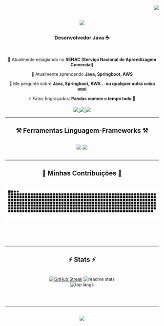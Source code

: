 <img align="right" src="https://visitor-badge.laobi.icu/badge?page_id=eykemesquita.eykemesquita" />

<h1 align="center">
    <img src="https://readme-typing-svg.herokuapp.com/?font=Righteous&size=35&center=true&vCenter=true&width=500&height=70&duration=4000&lines=Eae+Belezinha!?+👋;+Me+chamo+Eyke+Mesquita!;" />
</h1>

<h3 align="center">Desenvolvedor Java ☕</h3>

<br/>

<div align="center">
 
 🔭 Atualmente estagiando no **SENAC (Serviço Nacional de Aprendizagem Comercial)**
 
 🌱 Atualmente aprendendo **Java, Springboot, AWS**

💬 Me pergunte sobre **Java, Springboot, AWS... ou qualquer outra coisa [aqui](https://github.com/eykemesquita/eykemesquita/issues)**

⚡ Fatos Engraçados: **Pandas comem o tempo todo :panda_face:**

 </div>
 
<div align="center"> 
  <a href="mailto:eyke1313@gmail.com">
    <img src="https://img.shields.io/badge/Gmail-333333?style=for-the-badge&logo=gmail&logoColor=red" />
  </a>
  <a href="https://www.linkedin.com/in/eykemesquita/" target="_blank">
    <img src="https://img.shields.io/badge/LinkedIn-0077B5?style=for-the-badge&logo=linkedin&logoColor=white"/>
  </a>
  <a href="SITE DO PORTIFÓLIO">
     <img src="https://img.shields.io/badge/Portfolio-FF5722?style=for-the-badge&logo=todoist&logoColor=white"/>
  </a>
</div>

 <hr/>
 
<h2 align="center">⚒️ Ferramentas Linguagem-Frameworks ⚒️</h2>
<br/>
<div align="center">
    <img src="https://skillicons.dev/icons?i=java,spring,html,css,angular,bootstrap,react" />
    <img src="https://skillicons.dev/icons?i=eclipse,idea,git,github,mongodb,docker,mysql,firebase,postgres,aws" /><br>
</div>

<br/>
<hr/>

<div align="center">
  <h2>🐍 Minhas Contribuições 🐍</h2>
  <br>
  <img alt="snake eating my contributions" src="https://raw.githubusercontent.com/eykemesquita/eykemesquita/output/github-contribution-grid-snake.svg" />
  
  <br/><br/><br/>
</div>

<hr/>

<h2 align="center">⚡ Stats ⚡</h2>
<br>
<div align=center>
<a href="https://git.io/streak-stats"><img width=390 src="https://github-readme-streak-stats-amber-seven.vercel.app?user=eykemesquita&theme=react&border_radius=10" alt="GitHub Streak" /></a>
<img width=390 src="https://github-readme-stats.vercel.app/api?username=eykemesquita&count_private=true&show_icons=true&theme=react&rank_icon=github&border_radius=10" alt="readme stats" />
<br/>
 <img width=325 align="center" src="https://github-readme-stats.vercel.app/api/top-langs/?username=eykemesquita&langs_count=8&layout=compact&theme=react&border_radius=10&size_weight=0.5&count_weight=0.5&exclude_repo=github-readme-stats" alt="top langs" />
</div>

<br/><br/>
<hr/>

<br/>

<div align="center">
<img src="https://readme-typing-svg.herokuapp.com/?font=Righteous&size=35&center=true&vCenter=true&width=500&height=70&duration=4000&lines=Obrigado+Pela+Visita+✌️;+Fale+Comigo+No+LinkedIn!;+Sempre+Disposto+A+Colaborar!;" />
</div>

<br/>
